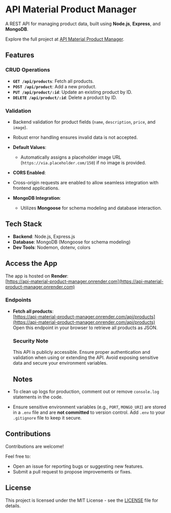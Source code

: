 # API Material Product Manager

A REST API for managing product data, built using **Node.js**, **Express**, and **MongoDB**.

Explore the full project at [API Material Product Manager](https://react-ts-material-product-manager.vercel.app/).

## Features

### CRUD Operations

- **`GET /api/products`**: Fetch all products.
- **`POST /api/product`**: Add a new product.
- **`PUT /api/product/:id`**: Update an existing product by ID.
- **`DELETE /api/product/:id`**: Delete a product by ID.

### Validation

- Backend validation for product fields (`name`, `description`, `price`, and `image`).
- Robust error handling ensures invalid data is not accepted.

- **Default Values**:

  - Automatically assigns a placeholder image URL (`https://via.placeholder.com/150`) if no image is provided.

- **CORS Enabled**:
- Cross-origin requests are enabled to allow seamless integration with frontend applications.

- **MongoDB Integration**:
  - Utilizes **Mongoose** for schema modeling and database interaction.

## Tech Stack

- **Backend**: Node.js, Express.js
- **Database**: MongoDB (Mongoose for schema modeling)
- **Dev Tools**: Nodemon, dotenv, colors

## Access the App

The app is hosted on **Render**:  
[https://api-material-product-manager.onrender.com](https://api-material-product-manager.onrender.com)

### Endpoints

- **Fetch all products**:  
   [https://api-material-product-manager.onrender.com/api/products](https://api-material-product-manager.onrender.com/api/products)  
   Open this endpoint in your browser to retrieve all products as JSON.

  ### Security Note

  This API is publicly accessible. Ensure proper authentication and validation when using or extending the API. Avoid exposing sensitive data and secure your environment variables.

  ## Notes

- To clean up logs for production, comment out or remove `console.log` statements in the code.
- Ensure sensitive environment variables (e.g., `PORT`, `MONGO_URI`) are stored in a `.env` file and are **not committed** to version control. Add `.env` to your `.gitignore` file to keep it secure.

## Contributions

Contributions are welcome!

Feel free to:

- Open an issue for reporting bugs or suggesting new features.
- Submit a pull request to propose improvements or fixes.

## License

This project is licensed under the MIT License - see the [LICENSE](./LICENCE) file for details.
